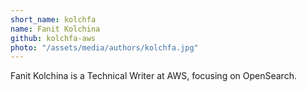 ```yaml
---
short_name: kolchfa
name: Fanit Kolchina
github: kolchfa-aws
photo: "/assets/media/authors/kolchfa.jpg"
---
```


Fanit Kolchina is a Technical Writer at AWS, focusing on OpenSearch.
